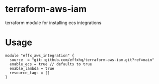 
# terraform-aws-iam

terraform module for installing ecs integrations

# Usage

```hcl
module "effx_aws_integration" {
  source  = "git::github.com/effxhq/terraform-aws-iam.git?ref=main"
  enable_ecs = true // defaults to true
  enable_lambda = true
  resource_tags = []
}
```
